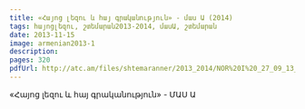 ```yaml
---
title: «Հայոց լեզու և հայ գրականություն» - մաս Ա (2014) 
tags: հայոցլեզու, շտեմարան2013-2014, մասԱ, շտեմարան
date: 2013-11-15
image: armenian2013-1
description: 
pages: 320
pdfUrl: http://atc.am/files/shtemaranner/2013_2014/NOR%20I%20_27_09_13_forsite.pdf
---
```



«Հայոց լեզու և հայ գրականություն» - ՄԱՍ Ա
